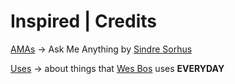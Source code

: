 # Inspired | Credits 

[AMAs](https://github.com/sindresorhus/amas) → Ask Me Anything by [Sindre Sorhus](https://twitter.com/sindresorhus)

[Uses](http://wesbos.com/uses) → about things that [Wes Bos](https://twitter.com/wesbos) uses **EVERYDAY**
